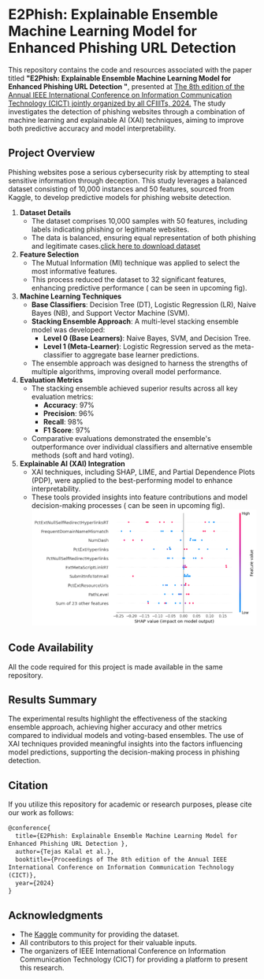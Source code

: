 # E2Phish: Explainable Ensemble Machine Learning Model for Enhanced Phishing URL Detection 
This repository contains the code and resources associated with the paper titled **"E2Phish: Explainable Ensemble Machine Learning Model for Enhanced Phishing URL Detection "**, presented at [The 8th edition of the Annual IEEE International Conference on Information Communication Technology (CICT) jointly organized by all CFIllTs, 2024.](https://cict2024.iiita.ac.in/2024/) The study investigates the detection of phishing websites through a combination of machine learning and explainable AI (XAI) techniques, aiming to improve both predictive accuracy and model interpretability.

## Project Overview
Phishing websites pose a serious cybersecurity risk by attempting to steal sensitive information through deception. This study leverages a balanced dataset consisting of 10,000 instances and 50 features, sourced from Kaggle, to develop predictive models for phishing website detection.

1. **Dataset Details**
   - The dataset comprises 10,000 samples with 50 features, including labels indicating phishing or legitimate websites.
   - The data is balanced, ensuring equal representation of both phishing and legitimate cases.[click here to download dataset](https://www.kaggle.com/code/fadilparves/pishing-detection-using-machine-learning/comments)
2. **Feature Selection**
   - The Mutual Information (MI) technique was applied to select the most informative features.
   - This process reduced the dataset to 32 significant features, enhancing predictive performance ( can be seen in upcoming fig).
3. **Machine Learning Techniques**
   - **Base Classifiers**: Decision Tree (DT), Logistic Regression (LR), Naive Bayes (NB), and Support Vector Machine (SVM).
   - **Stacking Ensemble Approach**: A multi-level stacking ensemble model was developed:
     - **Level 0 (Base Learners)**: Naive Bayes, SVM, and Decision Tree.
     - **Level 1 (Meta-Learner)**: Logistic Regression served as the meta-classifier to aggregate base learner predictions.
   - The ensemble approach was designed to harness the strengths of multiple algorithms, improving overall model performance.
4. **Evaluation Metrics**
   - The stacking ensemble achieved superior results across all key evaluation metrics:
     - **Accuracy**: 97%
     - **Precision**: 96%
     - **Recall**: 98%
     - **F1 Score**: 97%
   - Comparative evaluations demonstrated the ensemble's outperformance over individual classifiers and alternative ensemble methods (soft and hard voting).
5. **Explainable AI (XAI) Integration**
   - XAI techniques, including SHAP, LIME, and Partial Dependence Plots (PDP), were applied to the best-performing model to enhance interpretability.
   - These tools provided insights into feature contributions and model decision-making processes ( can be seen in upcoming fig).
![SHAP's Beeswarm Plot ](SHAP.png)

## Code Availability
All the code required for this project is made available in the same repository.

## Results Summary
The experimental results highlight the effectiveness of the stacking ensemble approach, achieving higher accuracy and other metrics compared to individual models and voting-based ensembles. The use of XAI techniques provided meaningful insights into the factors influencing model predictions, supporting the decision-making process in phishing detection.

## Citation
If you utilize this repository for academic or research purposes, please cite our work as follows:

```plaintext
@conference{
  title={E2Phish: Explainable Ensemble Machine Learning Model for Enhanced Phishing URL Detection },
  author={Tejas Kalal et al.},
  booktitle={Proceedings of The 8th edition of the Annual IEEE International Conference on Information Communication Technology (CICT)},
  year={2024}
}
```

## Acknowledgments
- The [Kaggle](https://www.kaggle.com) community for providing the dataset.
- All contributors to this project for their valuable inputs.
- The organizers of IEEE International Conference on Information Communication Technology (CICT) for providing a platform to present this research.
